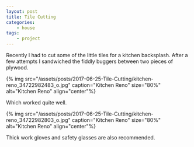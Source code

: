 ```yaml
---
layout: post
title: Tile Cutting
categories:
    - house
tags:
    - project
---
```


Recently I had to cut some of the little tiles for a kitchen backsplash. After a few attempts I sandwiched the fiddly buggers between two pieces of plywood.

{% img src="/assets/posts/2017-06-25-Tile-Cutting/kitchen-reno_34722982483_o.jpg" caption="Kitchen Reno" size="80%" alt="Kitchen Reno" align="center"%}

Which worked quite well.

{% img src="/assets/posts/2017-06-25-Tile-Cutting/kitchen-reno_34722982803_o.jpg" caption="Kitchen Reno" size="80%" alt="Kitchen Reno" align="center"%}

Thick work gloves and safety glasses are also recommended.